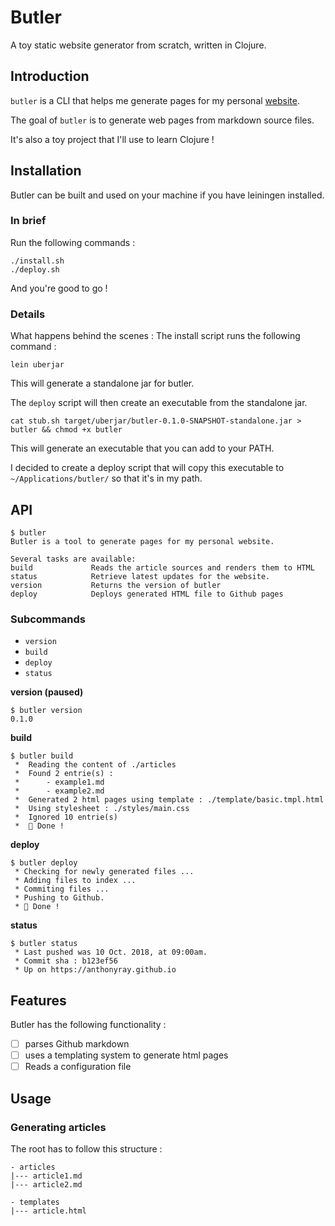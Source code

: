 # Butler
A toy static website generator from scratch, written in Clojure. 

## Introduction

`butler` is a CLI that helps me generate pages for my personal [website](https://anthonyray.github.io/). 

The goal of `butler` is to generate web pages from markdown source files.

It's also a toy project that I'll use to learn Clojure !

## Installation

Butler can be built and used on your machine if you have leiningen installed. 

### In brief 

Run the following commands :
```
./install.sh
./deploy.sh
```

And you're good to go ! 
### Details
What happens behind the scenes : 
The install script runs the following command : 
```
lein uberjar
```
This will generate a standalone jar for butler. 


The `deploy` script will then create an executable from the standalone jar. 
```
cat stub.sh target/uberjar/butler-0.1.0-SNAPSHOT-standalone.jar > butler && chmod +x butler
```
This will generate an executable that you can add to your PATH. 

I decided to create a deploy script that will copy this executable to `~/Applications/butler/` so that it's in my path. 


## API

    $ butler 
    Butler is a tool to generate pages for my personal website.
    
    Several tasks are available:
    build             Reads the article sources and renders them to HTML
    status            Retrieve latest updates for the website.
    version           Returns the version of butler
    deploy            Deploys generated HTML file to Github pages

### Subcommands

- `version`
- `build`
- `deploy`
- `status`

**version (paused)**

    $ butler version
    0.1.0

**build**

    $ butler build
     *  Reading the content of ./articles
     *  Found 2 entrie(s) : 
     *      - example1.md
     *      - example2.md
     *  Generated 2 html pages using template : ./template/basic.tmpl.html
     *  Using stylesheet : ./styles/main.css
     *  Ignored 10 entrie(s)
     *  🎩 Done !

**deploy**

    $ butler deploy
     * Checking for newly generated files ... 
     * Adding files to index ...
     * Commiting files ... 
     * Pushing to Github. 
     * 🎩 Done !

**status**

    $ butler status
     * Last pushed was 10 Oct. 2018, at 09:00am. 
     * Commit sha : b123ef56
     * Up on https://anthonyray.github.io   

## Features

Butler has the following functionality : 

- [ ]  parses Github markdown
- [ ]  uses a templating system to generate html pages
- [ ]  Reads a configuration file

## Usage
### Generating articles

The root has to follow this structure :
```
- articles
|--- article1.md
|--- article2.md

- templates
|--- article.html
```



